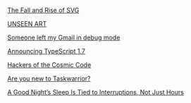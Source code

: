 <a href="http://blog.siliconpublishing.com/2015/12/the-fall-and-rise-of-svg/" target="_blank">The Fall and Rise of SVG</a>

<a href="http://www.unseenart.org/" target="_blank">UNSEEN ART</a>

<a href="https://medium.com/@zg/someone-left-my-gmail-in-debug-mode-8aa1b1c46172#.jc6bwkviq" target="_blank">Someone left my Gmail in debug mode</a>

<a href="http://blogs.msdn.com/b/typescript/archive/2015/11/30/announcing-typescript-1-7.aspx" target="_blank">Announcing TypeScript 1.7</a>

<a href="http://www.chabad.org/library/article_cdo/aid/2132816/jewish/Hackers-of-the-Cosmic-Code.htm" target="_blank">Hackers of the Cosmic Code</a>

<a href="https://taskwarrior.org/?rand=12084" target="_blank">Are you new to Taskwarrior?</a>

<a href="http://www.wsj.com/articles/a-good-nights-sleep-is-tied-to-interruptions-not-just-hours-1448907227?mod=e2fb" target="_blank">A Good Night’s Sleep Is Tied to Interruptions, Not Just Hours</a>
